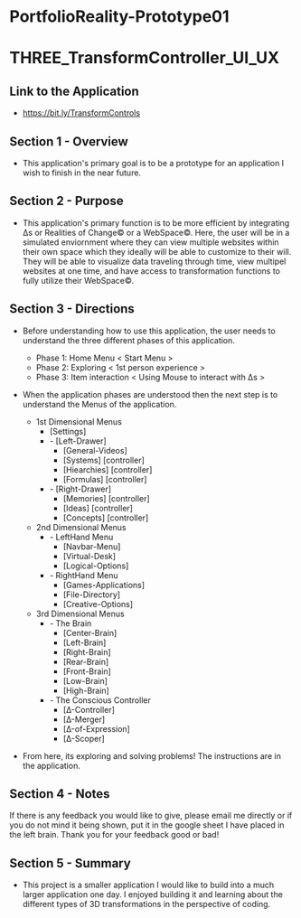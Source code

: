 # PortfolioReality-Prototype01

# THREE_TransformController_UI_UX

## Link to the Application
- https://bit.ly/TransformControls

## Section 1 - Overview 
- This application's primary goal is to be a prototype for an application I wish to finish in the near future. 


## Section 2 - Purpose 
- This application's primary function is to be more efficient by integrating Δs or Realities of Change© or a WebSpace©. Here, the user will be in a simulated enviornment where they can view multiple websites within their own space which they ideally will be able to customize to their will. They will be able to visualize data traveling through time, view multipel websites at one time, and have access to transformation functions to fully utilize their WebSpace©.


## Section 3 - Directions

- Before understanding how to use this application, the user needs to understand the three different phases of this application. 
  - Phase 1: Home Menu < Start Menu >
  - Phase 2: Exploring < 1st person experience >
  - Phase 3: Item interaction < Using Mouse to interact with Δs >


- When the application phases are understood then the next step is to understand the Menus of the application. 
  - 1st Dimensional Menus
    - [Settings]
    - \- [Left-Drawer]
        - [General-Videos]
        - [Systems] [controller]
        - [Hiearchies] [controller]
        - [Formulas] [controller]
    - \- [Right-Drawer]
        - [Memories] [controller]
        - [Ideas] [controller]
        - [Concepts] [controller]
  - 2nd Dimensional Menus
    - \- LeftHand Menu
        - [Navbar-Menu]
        - [Virtual-Desk]
        - [Logical-Options]
    - \- RightHand Menu
        - [Games-Applications]
        - [File-Directory]
        - [Creative-Options]
  - 3rd Dimensional Menus
    - \- The Brain
        - [Center-Brain]
        - [Left-Brain]
        - [Right-Brain]
        - [Rear-Brain]
        - [Front-Brain]
        - [Low-Brain]
        - [High-Brain]
    -  \- The Conscious Controller
        - [Δ-Controller]
        - [Δ-Μerger]
        - [Δ-of-Expression]
        - [Δ-Scoper]


- From here, its exploring and solving problems! The instructions are in the application. 



## Section 4 - Notes 
If there is any feedback you would like to give, please email me directly or if you do not mind it being shown, put it in the google sheet I have placed in the left brain. Thank you for your feedback good or bad!


## Section 5 - Summary 
- This project is a smaller application I would like to build into a much larger application one day. I enjoyed building it and learning about the different types of 3D transformations in the perspective of coding.